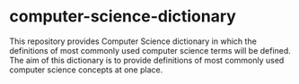 # computer-science-dictionary
This repository provides Computer Science dictionary in which the definitions of most commonly used computer science terms will be defined.
The aim of this dictionary is to provide definitions of most commonly used computer science concepts at one place. 
